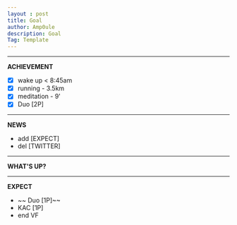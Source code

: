 ```yaml
---
layout : post
title: Goal
author: Amp0ule
description: Goal
Tag: Template
---
```


*****
**ACHIEVEMENT**

- [x] wake up < 8:45am
- [x] running - 3.5km
- [x] meditation - 9'
- [x] Duo [2P]

*****
**NEWS**

- add [EXPECT]
- del [TWITTER]



*****
**WHAT'S UP?**


*****
**EXPECT**

- ~~ Duo [1P]~~
- KAC [1P]
- end VF






